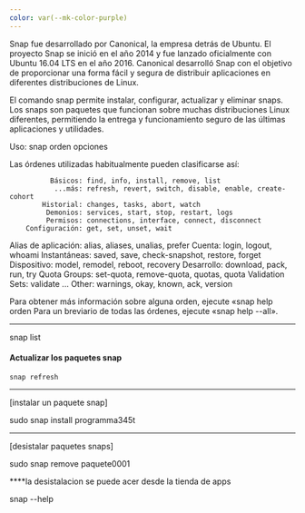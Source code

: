 ```yaml
---
color: var(--mk-color-purple)
---
```

Snap fue desarrollado por Canonical, la empresa detrás de Ubuntu. El proyecto Snap se inició en el año 2014 y fue lanzado oficialmente con Ubuntu 16.04 LTS en el año 2016. Canonical desarrolló Snap con el objetivo de proporcionar una forma fácil y segura de distribuir aplicaciones en diferentes distribuciones de Linux.

El comando snap permite instalar, configurar, actualizar y eliminar snaps.
Los snaps son paquetes que funcionan sobre muchas distribuciones Linux
diferentes, permitiendo la entrega y funcionamiento seguro de las
últimas aplicaciones y utilidades.

Uso: snap orden opciones

Las órdenes utilizadas habitualmente pueden clasificarse así:

              Básicos: find, info, install, remove, list
               ...más: refresh, revert, switch, disable, enable, create-cohort
            Historial: changes, tasks, abort, watch
             Demonios: services, start, stop, restart, logs
             Permisos: connections, interface, connect, disconnect
        Configuración: get, set, unset, wait
  Alias de aplicación: alias, aliases, unalias, prefer
               Cuenta: login, logout, whoami
         Instantáneas: saved, save, check-snapshot, restore, forget
          Dispositivo: model, remodel, reboot, recovery
           Desarrollo: download, pack, run, try
         Quota Groups: set-quota, remove-quota, quotas, quota
      Validation Sets: validate
            ... Other: warnings, okay, known, ack, version

Para obtener más información sobre alguna orden, ejecute «snap help orden
Para un breviario de todas las órdenes, ejecute «snap help --all».

---
snap list

#### Actualizar los paquetes snap 
`snap refresh`

-------

[instalar un paquete snap]

sudo snap install programma345t

-------
[desistalar paquetes snaps]

sudo snap remove paquete0001

****la desistalacion se puede acer desde la tienda de apps

snap --help